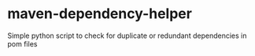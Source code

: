 # maven-dependency-helper
Simple python script to check for duplicate or redundant dependencies in pom files
